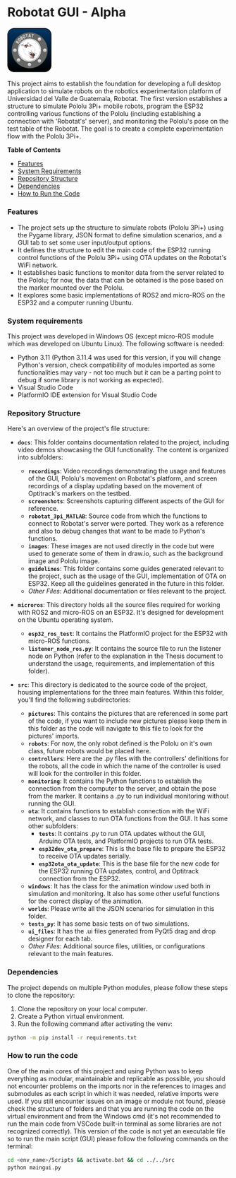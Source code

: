 # Robotat GUI - Alpha

<img src="https://raw.githubusercontent.com/pu19249/ROBOTAT-Tools/main/src/pictures/icono_gui.png" width="100">


This project aims to establish the foundation for developing a full desktop application to simulate robots on the robotics experimentation platform of Universidad del Valle de Guatemala, Robotat. The first version establishes a structure to simulate Pololu 3Pi+ mobile robots, program the ESP32 controlling various functions of the Pololu (including establishing a connection with 'Robotat's' server), and monitoring the Pololu's pose on the test table of the Robotat. The goal is to create a complete experimentation flow with the Pololu 3Pi+.

**Table of Contents**

- [Features](###features)
- [System Requirements](###system-requirements)
- [Repository Structure](###repository-structure)
- [Dependencies](###dependencies)
- [How to Run the Code](###how-to-run-the-code)

### Features

- The project sets up the structure to simulate robots (Pololu 3Pi+) using the Pygame library, JSON format to define simulation scenarios, and a GUI tab to set some user input/output options.
- It defines the structure to edit the main code of the ESP32 running control functions of the Pololu 3Pi+ using OTA updates on the Robotat's WiFi network.
- It establishes basic functions to monitor data from the server related to the Pololu; for now, the data that can be obtained is the pose based on the marker mounted over the Pololu.
- It explores some basic implementations of ROS2 and micro-ROS on the ESP32 and a computer running Ubuntu.

### System requirements
This project was developed in Windows OS (except micro-ROS module which was developed on Ubuntu Linux). The following software is needed:
- Python 3.11 (Python 3.11.4 was used for this version, if you will change Python's version, check compatibility of modules imported as some functionalities may vary - not too much but it can be a parting point to debug if some library is not working as expected).
- Visual Studio Code
- PlatformIO IDE extension for Visual Studio Code
### Repository Structure

Here's an overview of the project's file structure:

- **`docs`**: This folder contains documentation related to the project, including video demos showcasing the GUI functionality. The content is organized into subfolders:

  - **`recordings`**: Video recordings demonstrating the usage and features of the GUI, Pololu's movement on Robotat's platform, and screen recordings of a display updating based on the movement of Optitrack's markers on the testbed.
  - **`screenshots`**: Screenshots capturing different aspects of the GUI for reference.
  - **`robotat_3pi_MATLAB`**: Source code from which the functions to connect to Robotat's server were ported. They work as a reference and also to debug changes that want to be made to Python's functions.
  - **`images`**: These images are not used directly in the code but were used to generate some of them in draw.io, such as the background image and Pololu image.
  - **`guidelines`**: This folder contains some guides generated relevant to the project, such as the usage of the GUI, implementation of OTA on ESP32. Keep all the guidelines generated in the future in this folder.
  - *Other Files*: Additional documentation or files relevant to the project.

- **`microros`**: This directory holds all the source files required for working with ROS2 and micro-ROS on an ESP32. It's designed for development on the Ubuntu operating system.

  - **`esp32_ros_test`**: It contains the PlatformIO project for the ESP32 with micro-ROS functions.
  - **`listener_node_ros.py`**: It contains the source file to run the listener node on Python (refer to the explanation in the Thesis document to understand the usage, requirements, and implementation of this folder).

- **`src`**: This directory is dedicated to the source code of the project, housing implementations for the three main features. Within this folder, you'll find the following subdirectories:
  - **`pictures`**: This contains the pictures that are referenced in some part of the code, if you want to include new pictures please keep them in this folder as the code will navigate to this file to look for the pictures' imports.
  - **`robots`**: For now, the only robot defined is the Pololu on it's own class, future robots would be placed here.
  - **`controllers`**: Here are the .py files with the controllers' definitions for the robots, all the code in which the name of the controller is used will look for the controller in this folder.
  - **`monitoring`**: It contains the Python functions to establish the connection from the computer to the server, and obtain the pose from the marker. It contains a .py to run individual monitoring without running the GUI.
  - **`ota`**: It contains functions to establish connection with the WiFi network, and classes to run OTA functions from the GUI. It has some other subfolders:
    - **`tests`**: It contains .py to run OTA updates without the GUI, Arduino OTA tests, and PlatformIO projects to run OTA tests.
	- **`esp32dev_ota_prepare`**: This is the base file to prepare the ESP32 to receive OTA updates serially.
	- **`esp32ota_ota_update`**:  This is the base file for the new code for the ESP32 running OTA updates, control, and Optitrack connection from the ESP32.
  - **`windows`**: It has the class for the animation window used both in simulation and monitoring. It also has some other useful functions for the correct display of the animation.
  - **`worlds`**: Please write all the JSON scenarios for simulation in this folder.
  - **`tests_py`**: It has some basic tests on of two simulations.
  - **`ui_files`**: It has the .ui files generated from PyQt5 drag and drop designer for each tab.
  - *Other Files*: Additional source files, utilities, or configurations relevant to the main features.

### Dependencies
The project depends on multiple Python modules, please follow these steps to clone the repository:
1. Clone the repository on your local computer.
2. Create a Python virtual environment.
3. Run the following command after activating the venv:

```bash
python -m pip install -r requirements.txt
```
### How to run the code
One of the main cores of this project and using Python was to keep everything as modular, maintainable and replicable as possible, you should not encounter problems on the imports nor in the references to images and submodules as each script in which it was needed, relative imports were used. If you still encounter issues on an image or module not found, please check the structure of folders and that you are running the code on the virtual environment and from the Windows cmd (it's not recommended to run the main code from VSCode built-in terminal as some libraries are not recognized correctly). This version of the code is not yet an executable file so to run the main script (GUI) please follow the following commands on the terminal:
```bash
cd <env_name>/Scripts && activate.bat && cd ../../src
python maingui.py
```
